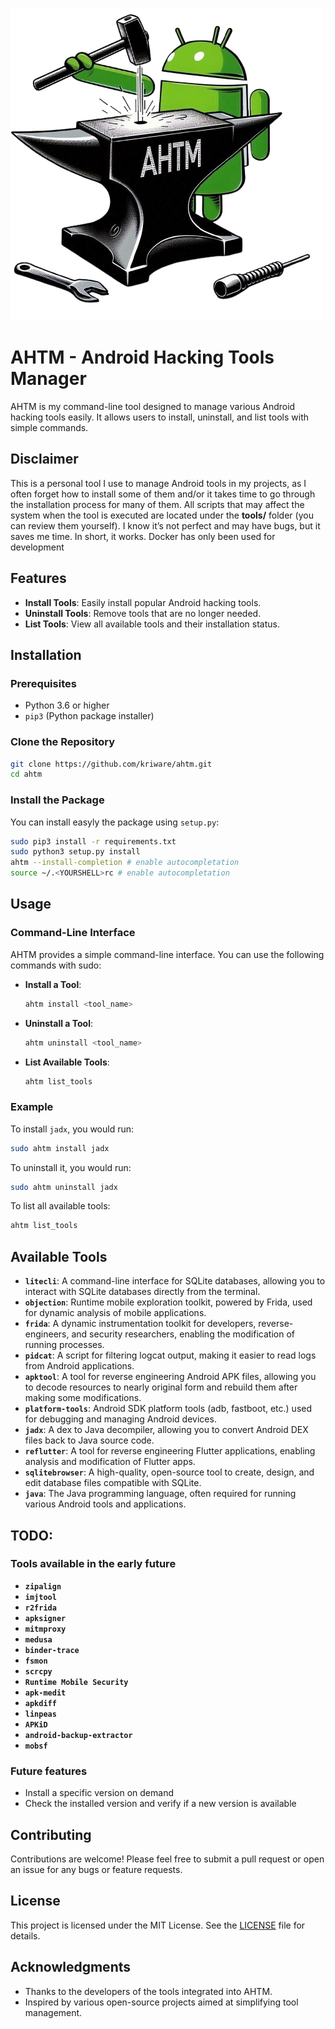 ![Alt text](ahtm.png)

# AHTM - Android Hacking Tools Manager

AHTM is my command-line tool designed to manage various Android hacking tools easily. It allows users to install, uninstall, and list tools with simple commands.

## Disclaimer

This is a personal tool I use to manage Android tools in my projects, as I often forget how to install some of them and/or it takes time to go through the installation process for many of them. All scripts that may affect the system when the tool is executed are located under the **tools/** folder (you can review them yourself). I know it’s not perfect and may have bugs, but it saves me time. In short, it works.
Docker has only been used for development

## Features

- **Install Tools**: Easily install popular Android hacking tools.
- **Uninstall Tools**: Remove tools that are no longer needed.
- **List Tools**: View all available tools and their installation status.

## Installation

### Prerequisites

- Python 3.6 or higher
- `pip3` (Python package installer)

### Clone the Repository

```bash
git clone https://github.com/kriware/ahtm.git
cd ahtm
```

### Install the Package

You can install easyly the package using `setup.py`:

```bash
sudo pip3 install -r requirements.txt
sudo python3 setup.py install
ahtm --install-completion # enable autocompletation
source ~/.<YOURSHELL>rc # enable autocompletation
```

## Usage

### Command-Line Interface

AHTM provides a simple command-line interface. You can use the following commands with sudo:

- **Install a Tool**:
  ```bash
  ahtm install <tool_name>
  ```

- **Uninstall a Tool**:
  ```bash
  ahtm uninstall <tool_name>
  ```

- **List Available Tools**:
  ```bash
  ahtm list_tools
  ```

### Example

To install `jadx`, you would run:

```bash
sudo ahtm install jadx
```

To uninstall it, you would run:

```bash
sudo ahtm uninstall jadx
```

To list all available tools:

```bash
ahtm list_tools
```


## Available Tools

- **`litecli`**: A command-line interface for SQLite databases, allowing you to interact with SQLite databases directly from the terminal.
- **`objection`**: Runtime mobile exploration toolkit, powered by Frida, used for dynamic analysis of mobile applications.
- **`frida`**: A dynamic instrumentation toolkit for developers, reverse-engineers, and security researchers, enabling the modification of running processes.
- **`pidcat`**: A script for filtering logcat output, making it easier to read logs from Android applications.
- **`apktool`**: A tool for reverse engineering Android APK files, allowing you to decode resources to nearly original form and rebuild them after making some modifications.
- **`platform-tools`**: Android SDK platform tools (adb, fastboot, etc.) used for debugging and managing Android devices.
- **`jadx`**: A dex to Java decompiler, allowing you to convert Android DEX files back to Java source code.
- **`reflutter`**: A tool for reverse engineering Flutter applications, enabling analysis and modification of Flutter apps.
- **`sqlitebrowser`**: A high-quality, open-source tool to create, design, and edit database files compatible with SQLite.
- **`java`**: The Java programming language, often required for running various Android tools and applications.

## TODO:

### Tools available in the early future
- **`zipalign`**
- **`imjtool`**
- **`r2frida`**
- **`apksigner`**
- **`mitmproxy`**
- **`medusa`**
- **`binder-trace`**
- **`fsmon`**
- **`scrcpy`**
- **`Runtime Mobile Security`**
- **`apk-medit`**
- **`apkdiff`**
- **`linpeas`**
- **`APKiD`**
- **`android-backup-extractor`**
- **`mobsf`**

### Future features
- Install a specific version on demand
- Check the installed version and verify if a new version is available

## Contributing

Contributions are welcome! Please feel free to submit a pull request or open an issue for any bugs or feature requests.

## License

This project is licensed under the MIT License. See the [LICENSE](LICENSE) file for details.

## Acknowledgments

- Thanks to the developers of the tools integrated into AHTM.
- Inspired by various open-source projects aimed at simplifying tool management.

